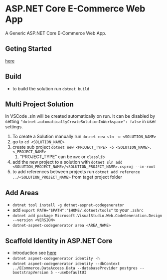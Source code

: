 # ASP.NET Core E-Commerce Web App
A Generic ASP.NET Core E-Commerce Web App.

## Geting Started
[here](https://learn.microsoft.com/en-us/aspnet/core/getting-started/)

## Build
* to build the solution run `dotnet build`

## Multi Project Solution
In VSCode .sln will be created automatically on run. It can be disabled by setting `"dotnet.automaticallyCreateSolutionInWorkspace": false` in user settings.

1. To create a Solution manually run `dotnet new sln -o <SOLUTION_NAME>`
2. go to `cd <SOLUTION_NAME>`
3. create sub project `dotnet new <PROJECT_TYPE> -o <SOLUTION_NAME>.<_PROJECT_NAME>`
   1. "PROJECT_TYPE" can be `mvc` or `classlib`
4. add the new project to a solution with `dotnet sln add <SOLUTION_PROJECT_NAME>/<SOLUTION_PROJECT_NAME>.csproj --in-root`
5. to add references between projects run `dotnet add reference ../<SOLUTION_PROJECT_NAME>` from taget project folder

## Add Areas
* `dotnet tool install -g dotnet-aspnet-codegenerator`
* add `export PATH="$PATH":"$HOME/.dotnet/tools"` to your `.zshrc`
* `dotnet add package Microsoft.VisualStudio.Web.CodeGeneration.Design --version <VERSION>`
* `dotnet-aspnet-codegenerator area <AREA_NAME>`

## Scaffold Identity in ASP.NET Core
* introduction see [here](https://learn.microsoft.com/en-us/aspnet/core/security/authentication/scaffold-identity?view=aspnetcore-8.0&tabs=netcore-cli)
* `dotnet aspnet-codegenerator identity -h`
* `dotnet aspnet-codegenerator identity --dbContext ../ECommerce.DataAccess.Data --databaseProvider postgres --bootstrapVersion 5 --useDefaultUI`